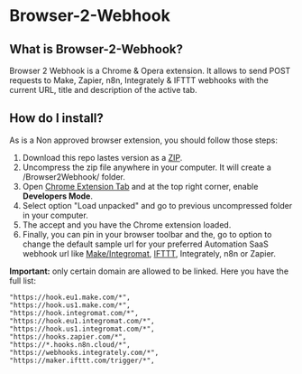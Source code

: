 # Browser-2-Webhook

## What is Browser-2-Webhook?
Browser 2 Webhook is a Chrome & Opera extension. It allows to send POST requests to  Make, Zapier, n8n, Integrately & IFTTT webhooks with the current URL, title and description of the active tab.

## How do I install?
As is a Non approved browser extension, you should follow those steps:

1. Download this repo lastes version as a [ZIP](https://github.com/equisele/Browser-2-Webhook/archive/refs/heads/master.zip).
2. Uncompress the zip file anywhere in your computer. It will create a /Browser2Webhook/ folder.
3. Open [Chrome Extension Tab](chrome://extensions/) and at the top right corner, enable **Developers Mode**.
4. Select option "Load unpacked" and go to previous uncompressed folder in your computer. 
5. The accept and you have the Chrome extension loaded. 
6. Finally, you can pin in your browser toolbar and the, go to option to change the default sample url for your preferred Automation SaaS webhook url like [Make/Integromat](https://www.make.com/en/register?pc=equisele), [IFTTT](https://ifttt.com/join?referral_code=cLdgjkYTxFCULXIZMDLZDs616s6hudXA), Integrately, n8n or Zapier.

**Important:** only certain domain are allowed to be linked. Here you have the full list:

```
"https://hook.eu1.make.com/*",
"https://hook.us1.make.com/*",
"https://hook.integromat.com/*",
"https://hook.eu1.integromat.com/*",
"https://hook.us1.integromat.com/*",
"https://hooks.zapier.com/*",
"https://*.hooks.n8n.cloud/*",
"https://webhooks.integrately.com/*",
"https://maker.ifttt.com/trigger/*",
```
